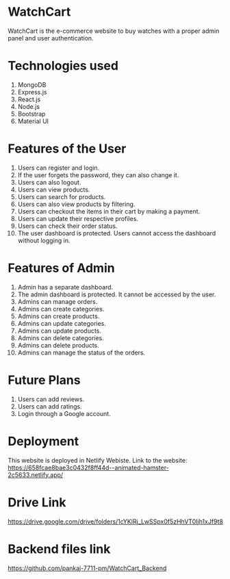 # WatchCart
WatchCart is the e-commerce website to buy watches with a proper admin panel and user authentication.
# Technologies used
1. MongoDB
2. Express.js
3. React.js
4. Node.js
5. Bootstrap
6. Material UI
# Features of the User
1. Users can register and login.
2. If the user forgets the password, they can also change it.
3. Users can also logout.
4. Users can view products.
5. Users can search for products.
6. Users can also view products by filtering.
7. Users can checkout the items in their cart by making a payment.
8. Users can update their respective profiles.
9. Users can check their order status.
10. The user dashboard is protected. Users cannot access the dashboard without logging in.
# Features of Admin
1. Admin has a separate dashboard.
2. The admin dashboard is protected. It cannot be accessed by the user.
3. Admins can manage orders.
4. Admins can create categories.
5. Admins can create products.
6. Admins can update categories.
7. Admins can update products.
8. Admins can delete categories.
9. Admins can delete products.
10. Admins can manage the status of the orders.
# Future Plans
1. Users can add reviews.
2. Users can add ratings.
3. Login through a Google account.
# Deployment
This website is deployed in Netlify Webiste.
Link to the website: https://658fcae8bae3c0432f8ff44d--animated-hamster-2c5633.netlify.app/
# Drive Link
https://drive.google.com/drive/folders/1cYKlRj_LwSSpx0f5zHhVT0Ijh1xJf9t8
# Backend files link
https://github.com/pankaj-7711-pm/WatchCart_Backend
